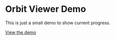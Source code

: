 Orbit Viewer Demo
======================

This is just a small demo to show current progress.

[View the demo](https://TheOrbitals.github.io/OrbitViewer)
